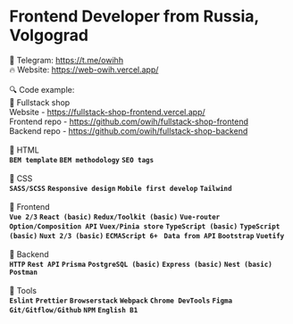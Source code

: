 <h1 align="left">Frontend Developer from Russia, Volgograd</h1>

🧊 Telegram: https://t.me/owihh
</br>
🔥 Website: https://web-owih.vercel.app/
</br>
</br>
🔍 Code example:
</br>
🔰 Fullstack shop
</br>
Website - https://fullstack-shop-frontend.vercel.app/
</br>
Frontend repo - https://github.com/owih/fullstack-shop-frontend
</br>
Backend repo - https://github.com/owih/fullstack-shop-backend
</br>
</br>
🔷 HTML
</br>
**`BEM template`** **`BEM methodology`** **`SEO tags`**
</br>
</br>
🔷 CSS
</br>
**`SASS/SCSS`** **`Responsive design`** **`Mobile first develop`** **`Tailwind`**
</br>
</br>
🔷 Frontend
</br>
**`Vue 2/3`** **`React (basic)`** **`Redux/Toolkit (basic)`** **`Vue-router`** **`Option/Composition API`** **`Vuex/Pinia store`** **`TypeScript (basic)`** **`TypeScript (basic)`** **`Nuxt 2/3 (basic)`** **`ECMAScript 6+
`** **`Data from API`** **`Bootstrap`** **`Vuetify`**
</br>
</br>
🔷 Backend
</br>
**`HTTP`** **`Rest API`** **`Prisma`** **`PostgreSQL (basic)`** **`Express (basic)`** **`Nest (basic)`** **`Postman`**
</br>
</br>
🔷 Tools
</br>
**`Eslint`** **`Prettier`** **`Browserstack`** **`Webpack`** **`Chrome DevTools`** **`Figma`** **`Git/Gitflow/Github`** **`NPM`** **`English B1`**
</br>
